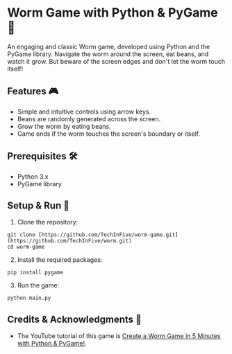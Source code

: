 # Worm Game with Python & PyGame 🐍

An engaging and classic Worm game, developed using Python and the PyGame library. Navigate the worm around the screen, eat beans, and watch it grow. But beware of the screen edges and don't let the worm touch itself!

## Features 🎮

- Simple and intuitive controls using arrow keys.
- Beans are randomly generated across the screen.
- Grow the worm by eating beans.
- Game ends if the worm touches the screen's boundary or itself.

## Prerequisites 🛠

- Python 3.x
- PyGame library

## Setup & Run 🚀

1. Clone the repository:
```
git clone [https://github.com/TechInFive/worm-game.git](https://github.com/TechInFive/worm.git)
cd worm-game
```

2. Install the required packages:
```
pip install pygame
```

3. Run the game:
```
python main.py
```

## Credits & Acknowledgments 👏

- The YouTube tutorial of this game is [Create a Worm Game in 5 Minutes with Python & PyGame!](https://youtu.be/ak0RIGC-Bms).



